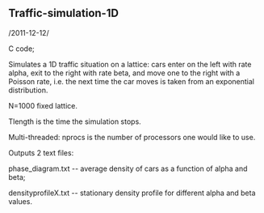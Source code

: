 ## Traffic-simulation-1D

/2011-12-12/

C code;

Simulates a 1D traffic situation on a lattice: cars enter on the left with rate alpha, exit to the right with rate beta, and move one to the right with a Poisson rate, i.e. the next time the car moves is taken from an exponential distribution.

N=1000 fixed lattice.

Tlength is the time the simulation stops.

Multi-threaded: nprocs is the number of processors one would like to use.

Outputs 2 text files:

phase_diagram.txt -- average density of cars as a function of alpha and beta;

densityprofileX.txt -- stationary density profile for different alpha and beta values.
